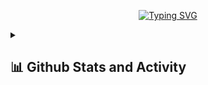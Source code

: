 <p align="center">
  <a href="https://git.io/typing-svg"><img src="https://readme-typing-svg.demolab.com?font=Fira+Code&pause=1000&center=true&width=500&lines=10%2B+years+of+coding+experience;Always+learning+new+things;Full-stack+Web+Developer;.Net+Developer" alt="Typing SVG" /></a>
</p>

<details> 
  <summary><h2>📊 Github Stats and Activity</h2></summary>

  <h3>🔥 Streak Stats</h3>

  <!-- GitHub Readme Streak Stats - https://github.com/DenverCoder1/github-readme-streak-stats -->
  [![GitHub Streak](https://streak-stats.demolab.com?user=rns-jey&theme=dark&hide_border=true)](https://git.io/streak-stats)

  
</details>
